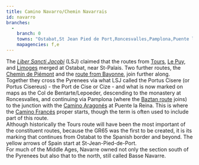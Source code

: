 ```yaml
---
title: Camino Navarro/Chemin Navarrais
id: navarro
branches:
  -
    branch: 0
    towns: "Ostabat,St Jean Pied de Port,Roncesvalles,Pamplona,Puente la Reina"
    mapagencies: f,e
---
```


The [_Liber Sancti Jacobi_][0] (LSJ) claimed that the routes from [Tours][1], [Le Puy][2], and [Limoges][3] merged at Ostabat, near St-Palais. Two further routes, the [Chemin de Piémont][4] and the [route from Bayonne][5], join further along. Together they cross the Pyrenees via what LSJ called the Portus Cisere (or Portus Cisereus) - the Port de Cise or Cize - and what is now marked on maps as the Col de Bentarte/Lepoeder, descending to the monastery at Roncesvalles, and continuing via Pamplona (where the [Baztan route][6] joins) to the junction with the [Camino Aragonés][7] at Puente la Reina. This is where the [Camino Francés][8] proper starts, though the term is often used to include part of this route.  
Although historically the Tours route will have been the most important of the constituent routes, because the GR65 was the first to be created, it is its marking that continues from Ostabat to the Spanish border and beyond. The yellow arrows of Spain start at St-Jean-Pied-de-Port.  
For much of the Middle Ages, Navarre owned not only the section south of the Pyrenees but also that to the north, still called Basse Navarre.

[0]: ../../santiago/lsj.html
[1]: tours.html
[2]: puy.html
[3]: limoges.html
[4]: piemont.html
[5]: nive.html
[6]: baztan.html
[7]: aragones.html
[8]: frances.html